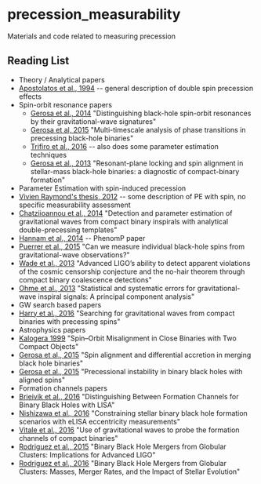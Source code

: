 # precession_measurability

Materials and code related to measuring precession

## Reading List

 * Theory / Analytical papers
  * [Apostolatos et al., 1994](http://journals.aps.org/prd/pdf/10.1103/PhysRevD.49.6274) -- general description of double spin precession effects
 * Spin-orbit resonance papers
   * [Gerosa et al., 2014](https://arxiv.org/pdf/1403.7147v2.pdf) "Distinguishing black-hole spin-orbit resonances by their gravitational-wave signatures"
   * [Gerosa et al, 2015](http://arxiv.org/pdf/1506.03492v2.pdf) "Multi-timescale analysis of phase transitions in precessing black-hole binaries"
   * [Trifiro et al., 2016](http://arxiv.org/pdf/1507.05587v3.pdf) -- also does some parameter estimation techniques
   * [Gerosa et al., 2013](http://arxiv.org/pdf/1302.4442v2.pdf) "Resonant-plane locking and spin alignment in stellar-mass black-hole binaries: a diagnostic of compact-binary formation"
 * Parameter Estimation with spin-induced precession
  * [Vivien Raymond's thesis, 2012](https://gwic.ligo.org/thesisprize/2012/raymond-thesis.pdf) -- some description of PE with spin, no specific measurability assessment
  * [Chatziioannou et al., 2014](https://arxiv.org/pdf/1404.3180v2.pdf) "Detection and parameter estimation of gravitational waves from compact binary inspirals with analytical double-precessing templates"
  * [Hannam et al., 2014](http://arxiv.org/pdf/1308.3271v2.pdf) -- PhenomP paper
  * [Puerrer et al., 2015](http://arxiv.org/pdf/1512.04955v1.pdf) "Can we measure individual black-hole spins from gravitational-wave observations?"
  * [Wade et al., 2013](http://arxiv.org/pdf/1306.3901v2.pdf) "Advanced LIGO’s ability to detect apparent violations of the cosmic censorship conjecture and the no-hair theorem through compact binary coalescence detections"
  * [Ohme et al., 2013](http://arxiv.org/pdf/1304.7017v2.pdf) "Statistical and systematic errors for gravitational-wave inspiral signals: A principal component analysis"
 * GW search based papers
  * [Harry et al., 2016](http://arxiv.org/pdf/1603.02444v2.pdf) "Searching for gravitational waves from compact binaries with precessing spins"
 * Astrophysics papers
  * [Kalogera 1999](http://arxiv.org/pdf/astro-ph/9911417v2.pdf) "Spin–Orbit Misalignment in Close Binaries with Two Compact Objects"
  * [Gerosa et al., 2015](https://arxiv.org/pdf/1503.06807v2.pdf) "Spin alignment and differential accretion in merging black hole binaries"
  * [Gerosa et al., 2015](https://arxiv.org/pdf/1506.09116v2.pdf) "Precessional instability in binary black holes with aligned spins"
 * Formation channels papers
  * [Brieivik et al., 2016](https://arxiv.org/pdf/1606.09558v1.pdf) "Distinguishing Between Formation Channels for Binary Black Holes with LISA"
  * [Nishizawa et al., 2016](http://arxiv.org/pdf/1606.09295.pdf) "Constraining stellar binary black hole formation scenarios with eLISA eccentricity measurements"
  * [Vitale et al., 2016](http://arxiv.org/pdf/1503.04307.pdf) "Use of gravitational waves to probe the formation channels of compact binaries"
  * [Rodriguez et al., 2015](http://arxiv.org/pdf/1505.00792v3.pdf) "Binary Black Hole Mergers from Globular Clusters: Implications for Advanced LIGO"
  * [Rodriguez et al., 2016](http://arxiv.org/pdf/1602.02444v2.pdf) "Binary Black Hole Mergers from Globular Clusters: Masses, Merger Rates, and the Impact of Stellar Evolution" 
